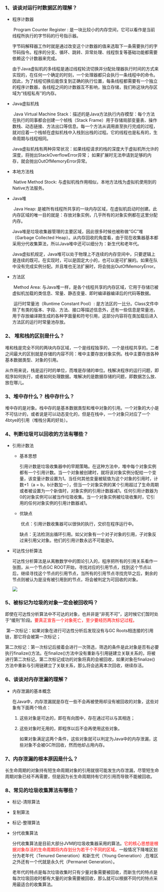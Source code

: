 ### 1、谈谈对运行时数据区的理解？

 - 程序计数器

   ​	Program Counter Register : 是一块比较小的内存空间，它可以看作是当前线程所执行的字节码的行号指示器。

   ​	字节码解释器工作时就是通过改变这个计数器的值来选取下一条需要执行的字节码指令。程序的分支、循环、跳转、异常处理、线程恢复等基础功能都需要依赖这个计数器来完成。

   ​	由于Java虚拟机的多线程是通过线程轮流切换并分配处理器执行时间的方式来实现的，在任何一个确定的时刻，一个处理器都只会执行一条线程中的命令。因此，为了线程切换后能恢复到正确的执行位置，每条线程都需要有一个独立的程序计数器，各线程之间的计数器互不影响，独立存储，我们称这块内存区域为“线程私有”的内存。

- Java虚拟机栈

  ​	Java Virtual Machine Stack：描述的是Java方法执行内存模型：每个方法在执行的同事都会创建一个帧栈（Stack Frame）用于存储局部变量表、操作数栈、动态链接、方法出口等信息。每一个方法从调用直至执行完成的过程，就对应着一个栈帧在虚拟机栈中入栈到出栈的过程。它的线程也是私有的，生命周期与线程相同。

  ​	Java虚拟机栈有两种异常状况：如果线程请求的栈的深度大于虚拟机所允许的深度，将抛出StackOverflowError异常； 如果扩展时无法申请到足够的内存，就会抛出OutOfMemoryError异常。

- 本地方法栈

  ​	Native Method Stock: 与虚拟机栈作用相似，本地方法栈为虚拟机使用到的Native方法服务。

- Java堆

  ​	Java Heap: 是被所有线程所共享的一块内存区域，在虚拟机启动时创建。此内存区域的唯一目的就是：存放对象实例，几乎所有的对象实例都在这里分配内存。

  ​	Java堆是垃圾收集器管理的主要区域，因此很多时候也被称做“GC”堆（Garbage Collected Heap）。从内存回收的角度看，由于现在收集器基本都采用分代收集算法，所以Java堆中还可以细分为：新生代和老年代。

  ​	Java虚拟机规定，Java堆可以处于物理上不连续的内存空间中，只要逻辑上是连续的既可。在实现时，可以是固定大小的，也可以是可扩展的。如果在队中没有完成实例分配。并且堆也无法扩展时，将会抛出OutOfMemoryError。

- 方法区

  ​	Method Area: 与Java堆一样，是各个线程共享的内存区域，它用于存储已被虚拟机加载的类信息、常量、静态变量、即时编译器编译后的代码等数据。

  ​	运行时常量池（Runtime Constant Pool）: 是方法区的一比分。Class文件中除了有类的版本、字段、方法、接口等描述信息外，还有一些信息是常量池，用于存放编译期生成的各种字面量和符号引用，这部分内容将在类加载后进入方法区的运行时常量池存放。

### 2、 堆和栈的区别是什么？

​		堆和栈是完全不同的两块内存区域，一个是线程独享的，一个是线程共享的。二者之间最大的区别就是存储的内容不同：堆中主要存放对象实例。栈中主要存放各种基本数据类型、对象的引用。

​		从作用来说，栈是运行时的单位，而堆是存储的单位。栈解决程序的运行问题，即程序如何执行，或者如何处理数据。堆解决的是数据存储的问题，即数据怎么放、放在哪儿。

### 3、堆中存什么？ 栈中存什么？

​		堆中存的是对象。栈中存的是基本数据类型和堆中对象的引用。一个对象的大小是不可估计的，或者说是可以动态变化的，但是在栈中，一个对象只对应了一个4btye的引用（堆栈分离的好处）。

### 4、判断垃圾可以回收的方法有哪些？

  - 引用计数法

      - 基本思想

        ​	引用计数是垃圾收集器中的早期策略。在这种方法中，堆中每个对象实例都有一个引用计数。当一个对象被创建时，就将该对象实例分配给一个变量，该变量计数设置为1。当任何其他变量被赋值为这个对象的引用时，计数+1（a = b，b计数加一），但当一个对象实例的某个引用超过了生命周期或者被设置为一个新值时，对象实例的引用计数器减1。任何引用计数器为0的对象实例可以被当作垃圾收集。当一个对象实例被垃圾收集时，它引用的任何对象实例的引用计数器减1。

    - 优缺点

      ​	优点：引用计数收集器可以很快的执行，交织在程序运行中。

      ​	缺点：无法检测出循环引用。如父对象有一个对子对象的引用，子对象反过来引用父对象。他们的引用计数永远不可能是0。

- 可达性分析算法

  ​	可达性分析算法是从离散数学中的图论引入的，程序把所有的引用关系看作一张图，从一个节点GC ROOT开始，寻找对应的引用节点，找到这个节点以后，继续寻找这个节点的引用节点，当所有的引用节点寻找完毕之后，剩余的节点则被认为是没有被引用到的节点，将会被判定为可回收的对象。

  ![](C:\Users\何大洋\Desktop\微信图片_20191103220652.jpg)

### 5、被标记为垃圾的对象一定会被回收吗？

​	即使在可达性分析算法中不可达的对象，也并非是“非死不可”，这时候它们暂时处于“缓刑”阶段。<font color="red">要真正宣告一个对象死亡，至少要经历两次标记过程。</font>

​	第一次标记：如果对象在进行可达性分析后发现没有与GC Roots相连接的引用链，那它将会被第一次标记；

​	第二次标记：第一次标记后接着会进行一次筛选，筛选的条件是此对象是否有必要执行finalize()方法。在finalize()方法中没有重新与引用链建立关联关系的，将被进行第二次标记。第二次标记成功的对象将真的会被回收，如果对象在finalize()方法中重新与引用链建立了关联关系，那么将会逃离本次回收，继续存活。

### 6、谈谈对内存泄漏的理解？

 - 内存泄漏的基本概念

   ​	在Java中，内存泄漏就是存在一些不会再被使用却没有被回收的对象，这些对象有下面两个特点：

    1. 这些对象是可达的，即在有向图中，存在通过可以与其相连；

    2. 这些对象时无用的，即程序以后不会再使用这些对象。

       如果对象满足这两个条件，这些对象就可以判定为Java中的内存泄漏，这些对象不会被GC所回收，然而他却占用内存。

### 7、内存泄漏的根本原因是什么？

​	长生命周期的对象持有短生命周期对象的引用就很可能发生内存泄漏，尽管短生命周期对象已经不再需要，但是因为长生命周期持有它的引用而导致不能被回收。

### 8、常见的垃圾收集算法有哪些？

 - 标记-清除算法

 - 复制算法

 - 标记-整理算法

 - 分代收集算法

   ​	分代收集算法是目前大部分JVM的垃圾收集器采用的算法。<font color="red">它的核心思想是根据对象存活的生命周期将内存划分为若干个不同的区域。</font>一般情况下降堆区划分为老年代（Tenured Generation）和新生代（Young Generation）,在堆区之外还有一个代就是永久代（Permanet Generation）。

   ​	老年代的特点是每次垃圾收集时只有少量对象需要被回收，而新生代的特点是每次垃圾回收时都有大量的对象需要被回收，那么就可以根据不同代的特点采用最适合的收集算法。

























